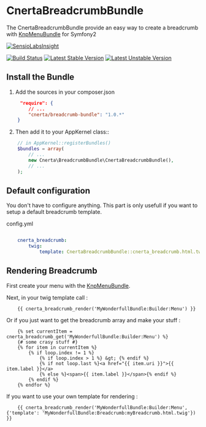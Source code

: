 CnertaBreadcrumbBundle
======================

The CnertaBreadcrumbBundle provide an easy way to create a breadcrumb with [KnpMenuBundle](https://github.com/KnpLabs/KnpMenuBundle) for Symfony2

[![SensioLabsInsight](https://insight.sensiolabs.com/projects/74030a1e-6b96-4eb0-b34e-cad8cf6b640c/big.png)](https://insight.sensiolabs.com/projects/74030a1e-6b96-4eb0-b34e-cad8cf6b640c)

[![Build Status](https://travis-ci.org/AgrosupDijon-Eduter/BreadcrumbBundle.png)](https://travis-ci.org/AgrosupDijon-Eduter/BreadcrumbBundle)
[![Latest Stable Version](https://poser.pugx.org/cnerta/breadcrumb-bundle/v/stable.png)](https://packagist.org/packages/cnerta/breadcrumb-bundle)
[![Latest Unstable Version](https://poser.pugx.org/cnerta/breadcrumb-bundle/v/unstable.png)](https://packagist.org/packages/cnerta/breadcrumb-bundle)

Install the Bundle
------------------

1. Add the sources in your composer.json

```json
     "require": {
        // ...
        "cnerta/breadcrumb-bundle": "1.0.*"
    }
```

2. Then add it to your AppKernel class::

```php
    // in AppKernel::registerBundles()
    $bundles = array(
        // ...
        new Cnerta\BreadcrumbBundle\CnertaBreadcrumbBundle(),
        // ...
    );
```

Default configuration
---------------------
You don't have to configure anything. This part is only usefull if you want to setup a default breadcrumb template.

config.yml

```yaml

    cnerta_breadcrumb:
        twig:
            template: CnertaBreadcrumbBundle::cnerta_breadcrumb.html.twig
```

Rendering Breadcrumb
--------------------

First create your menu with the [KnpMenuBundle](https://github.com/KnpLabs/KnpMenuBundle/blob/master/Resources/doc/index.md#first-menu).

Next, in your twig template call : 
```jinja
    {{ cnerta_breadcrumb_render('MyWonderfullBundle:Builder:Menu') }}
```
Or if you just want to get the breadcrumb array and make your stuff : 
```jinja
    {% set currentItem = cnerta_breadcrumb_get('MyWonderfullBundle:Builder:Menu') %}
    {# some crasy stuff #}
    {% for item in currentItem %}
        {% if loop.index != 1 %}
            {% if loop.index > 1 %} &gt; {% endif %}
            {% if not loop.last %}<a href="{{ item.uri }}">{{ item.label }}</a>
            {% else %}<span>{{ item.label }}</span>{% endif %}
        {% endif %}
    {% endfor %}

```

If you want to use your own template for rendering  : 
```jinja
    {{ cnerta_breadcrumb_render('MyWonderfullBundle:Builder:Menu', {'template': 'MyWonderfullBundle:Breadcrumb:myBreadcrumb.html.twig'}) }}
```
